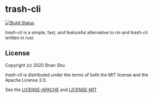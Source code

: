 # trash-cli

[![Build Status](https://travis-ci.com/oberblastmeister/trash-cli.svg?branch=master)](https://travis-ci.com/oberblastmeister/trash-cli)

*trash-cli* is a simple, fast, and featureful alternative to *rm* and *trash-cli* written in rust.

## License

Copyright (c) 2020 Brian Shu

*trash-cli* is distributed under the terms of both the MIT license and the Apache License 2.0.

See the [LICENSE-APACHE](LICENSE-APACHE) and [LICENSE-MIT](LICENSE-MIT)
